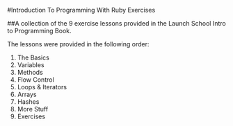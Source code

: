 #Introduction To Programming With Ruby Exercises

##A collection of the 9 exercise lessons provided in the Launch School Intro to Programming Book. 

The lessons were provided in the following order: 

1. The Basics
2. Variables
3. Methods
4. Flow Control
5. Loops & Iterators
6. Arrays
7. Hashes
8. More Stuff
9. Exercises